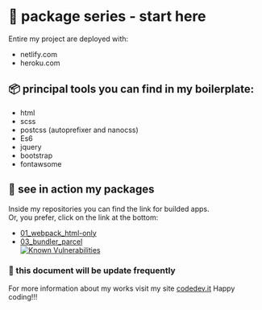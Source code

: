 # :rocket: package series - start here
Entire my project are deployed with:
* netlify.com
* heroku.com

## :package: principal tools you can find in my boilerplate:
+ html 
+ scss
+ postcss (autoprefixer and nanocss)
+ Es6
+ jquery
+ bootstrap 
+ fontawsome

## :link: see in action my packages
Inside my repositories you can find the link for builded apps.<br>
Or, you prefer, click on the link at the bottom:
  - [01_webpack_html-only](https://webpack-html-only.herokuapp.com/)
  - [03_bundler_parcel](https://bundler-parcel.herokuapp.com/)<br>[![Known Vulnerabilities](https://snyk.io/test/github/codedev-it/03_bundler_parcel/badge.svg?targetFile=package.json)](https://snyk.io/test/github/codedev-it/03_bundler_parcel?targetFile=package.json)

### :calendar: this document will be update frequently
For more information about my works visit my site [codedev.it](https://codedev.it)
Happy coding!!!
